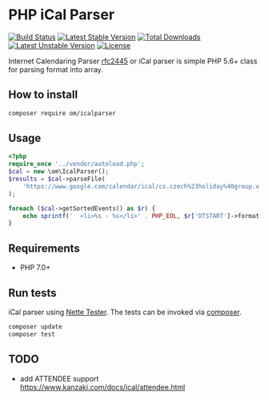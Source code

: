# PHP iCal Parser

[![Build Status](https://travis-ci.org/OzzyCzech/icalparser.svg?branch=master)](https://travis-ci.org/OzzyCzech/icalparser) [![Latest Stable Version](https://poser.pugx.org/om/icalparser/v/stable.png)](https://packagist.org/packages/om/icalparser) [![Total Downloads](https://poser.pugx.org/om/icalparser/downloads.png)](https://packagist.org/packages/om/icalparser) [![Latest Unstable Version](https://poser.pugx.org/om/icalparser/v/unstable.png)](https://packagist.org/packages/om/icalparser) [![License](https://poser.pugx.org/om/icalparser/license.png)](https://packagist.org/packages/om/icalparser)

Internet Calendaring Parser [rfc2445](https://www.ietf.org/rfc/rfc2445.txt) or iCal parser is simple PHP 5.6+ class for parsing format into array.

## How to install

```bash
composer require om/icalparser
```

##  Usage

```php
<?php
require_once '../vendor/autoload.php';
$cal = new \om\IcalParser();
$results = $cal->parseFile(
	'https://www.google.com/calendar/ical/cs.czech%23holiday%40group.v.calendar.google.com/public/basic.ics'
);

foreach ($cal->getSortedEvents() as $r) {
	echo sprintf('	<li>%s - %s</li>' . PHP_EOL, $r['DTSTART']->format('j.n.Y'), $r['SUMMARY']);
}
```

## Requirements

- PHP 7.0+

## Run tests

iCal parser using [Nette Tester](https://github.com/nette/tester).
The tests can be invoked via [composer](https://getcomposer.org/).

```bash
composer update
composer test
```
 
## TODO

- add ATTENDEE support https://www.kanzaki.com/docs/ical/attendee.html
